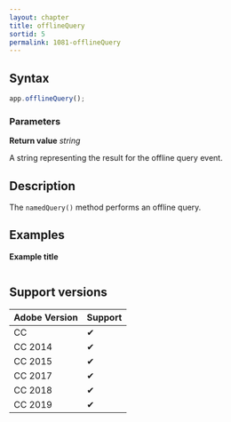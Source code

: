 ```yaml
---
layout: chapter
title: offlineQuery
sortid: 5
permalink: 1081-offlineQuery
---
```

## Syntax

```javascript
app.offlineQuery();
```

### Parameters

**Return value** *string*

A string representing the result for the offline query event.

## Description

The `namedQuery()` method performs an offline query.

## Examples

**Example title**

```javascript

```

## Support versions

| Adobe Version | Support |
|---------------|---------|
| CC            | ✔       |
| CC 2014       | ✔       |
| CC 2015       | ✔       |
| CC 2017       | ✔       |
| CC 2018       | ✔       |
| CC 2019       | ✔       |